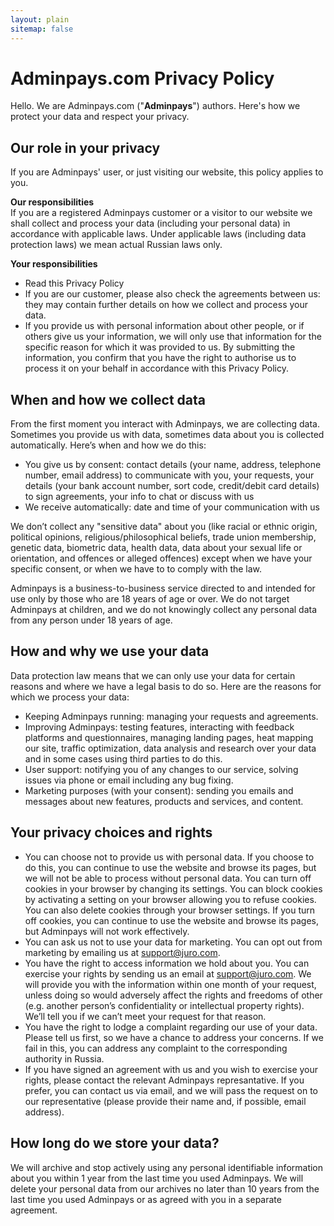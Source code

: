 ```yaml
---
layout: plain
sitemap: false
---
```


# Adminpays.com Privacy Policy

Hello. We are Adminpays.com ("**Adminpays**") authors. Here's how we protect your data and respect your privacy. 

## Our role in your privacy
If you are Adminpays' user, or just visiting our website, this policy applies to you. 

**Our responsibilities** <br/>
If you are a registered Adminpays customer or a visitor to our website we shall collect and process your data (including your personal data) in accordance with applicable laws. Under applicable laws (including data protection laws) we mean actual Russian laws only. 

**Your responsibilities** <br/>
* Read this Privacy Policy
* If you are our customer, please also check the agreements between us: they may contain further details on how we collect and process your data.
* If you provide us with personal information about other people, or if others give us your information, we will only use that information for the specific reason for which it was provided to us. By submitting the information, you confirm that you have the right to authorise us to process it on your behalf in accordance with this Privacy Policy.


## When and how we collect data
From the first moment you interact with Adminpays, we are collecting data. Sometimes you provide us with data, sometimes data about you is collected automatically.
Here’s when and how we do this:
* You give us by consent: contact details (your name, address, telephone number, email address) to communicate with you, your requests, your details (your bank account number, sort code, credit/debit card details) to sign agreements, your info to chat or discuss with us
* We receive automatically: date and time of your communication with us

We don’t collect any "sensitive data" about you (like racial or ethnic origin, political opinions, religious/philosophical beliefs, trade union membership, genetic data, biometric data, health data, data about your sexual life or orientation, and offences or alleged offences) except when we have your specific consent, or when we have to to comply with the law.

Adminpays is a business-to-business service directed to and intended for use only by those who are 18 years of age or over. We do not target Adminpays at children, and we do not knowingly collect any personal data from any person under 18 years of age.


## How and why we use your data
Data protection law means that we can only use your data for certain reasons and where we have a legal basis to do so. Here are the reasons for which we process your data:
* Keeping Adminpays running: managing your requests and agreements.
* Improving Adminpays: testing features, interacting with feedback platforms and questionnaires, managing landing pages, heat mapping our site, traffic optimization, data analysis and research over your data and in some cases using third parties to do this.
* User support: notifying you of any changes to our service, solving issues via phone or email including any bug fixing.
* Marketing purposes (with your consent): sending you emails and messages about new features, products and services, and content.

## Your privacy choices and rights
* You can choose not to provide us with personal data. If you choose to do this, you can continue to use the website and browse its pages, but we will not be able to process without personal data. You can turn off cookies in your browser by changing its settings. You can block cookies by activating a setting on your browser allowing you to refuse cookies. You can also delete cookies through your browser settings. If you turn off cookies, you can continue to use the website and browse its pages, but Adminpays will not work effectively.
* You can ask us not to use your data for marketing. You can opt out from marketing by emailing us at support@juro.com.
* You have the right to access information we hold about you. You can exercise your rights by sending us an email at support@juro.com. We will provide you with the information within one month of your request, unless doing so would adversely affect the rights and freedoms of other (e.g. another person’s confidentiality or intellectual property rights). We’ll tell you if we can’t meet your request for that reason.
* You have the right to lodge a complaint regarding our use of your data. Please tell us first, so we have a chance to address your concerns. If we fail in this, you can address any complaint to the corresponding authority in Russia.
* If you have signed an agreement with us and you wish to exercise your rights, please contact the relevant Adminpays represantative. If you prefer, you can contact us via email, and we will pass the request on to our representative (please provide their name and, if possible, email address).

## How long do we store your data?
We will archive and stop actively using any personal identifiable information about you within 1 year from the last time you used Adminpays. We will delete your personal data from our archives no later than 10 years from the last time you used Adminpays or as agreed with you in a separate agreement.

